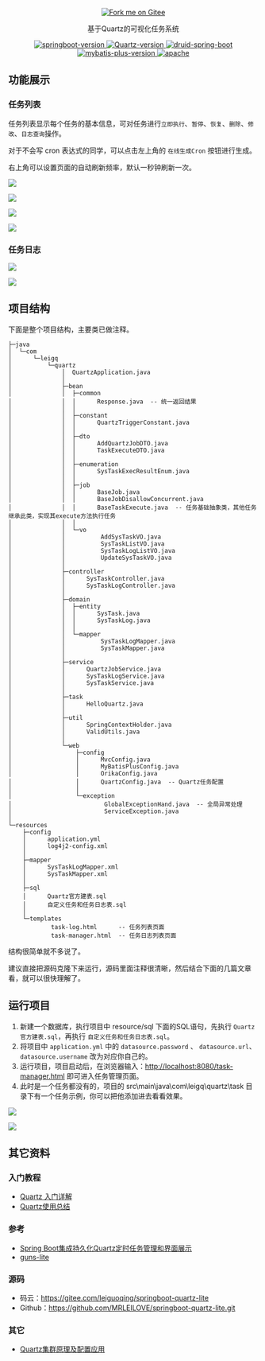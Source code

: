 
<p align="center">
<a href='https://gitee.com/leiguoqing/springboot-quartz-lite'>
    <img alt="Fork me on Gitee" src="https://gitee.com/leiguoqing/springboot-quartz-lite/widgets/widget_4.svg">
</a>
</p>

<p align="center">
基于Quartz的可视化任务系统
</p>

<p align="center">
    <a href='https://spring.io/projects/spring-boot'>
        <img alt="springboot-version" src="https://img.shields.io/badge/SpringBoot-2.0.8.RELEASE-orange">
    </a>
    <a href='http://www.quartz-scheduler.org/'>
        <img alt="Quartz-version" src="https://img.shields.io/badge/Quartz-2.3.0-blue">
    </a>
    <a href='http://druid.apache.org/'>
        <img alt="druid-spring-boot" src="https://img.shields.io/badge/Druid-1.1.10-green">
    </a>
    <a href='https://mp.baomidou.com/'>
        <img alt="mybatis-plus-version" src="https://img.shields.io/badge/MybatisPlus-3.2.0-lightgrey?link=http://left&link=http://right">
    </a>
    <a href='https://www.apache.org/licenses/LICENSE-2.0'>
        <img alt="apache" src="https://img.shields.io/badge/license-Apache2-red?link=http://left&link=http://right">
    </a>
</p>


## 功能展示

### 任务列表

任务列表显示每个任务的基本信息，可对任务进行`立即执行`、`暂停`、`恢复`、`删除`、`修改`、`日志查询`操作。

对于不会写 cron 表达式的同学，可以点击左上角的 `在线生成Cron` 按钮进行生成。

右上角可以设置页面的自动刷新频率，默认一秒钟刷新一次。

![](https://leigq-blog.oss-cn-shenzhen.aliyuncs.com/csdn/20200807132359.png)

![](https://leigq-blog.oss-cn-shenzhen.aliyuncs.com/csdn/20200807132914.png)

![](https://leigq-blog.oss-cn-shenzhen.aliyuncs.com/csdn/20200807132853.png)

![](https://leigq-blog.oss-cn-shenzhen.aliyuncs.com/csdn/20200807132936.png)

### 任务日志

![](https://leigq-blog.oss-cn-shenzhen.aliyuncs.com/csdn/20200807133044.png)

![](https://leigq-blog.oss-cn-shenzhen.aliyuncs.com/csdn/20200807133030.png)

## 项目结构

下面是整个项目结构，主要类已做注释。

```
├─java
│  └─com
│      └─leigq
│          └─quartz
│              │  QuartzApplication.java
│              │
│              ├─bean
│              │  ├─common
│              │  │      Response.java  -- 统一返回结果
│              │  │
│              │  ├─constant
│              │  │      QuartzTriggerConstant.java
│              │  │
│              │  ├─dto
│              │  │      AddQuartzJobDTO.java
│              │  │      TaskExecuteDTO.java
│              │  │
│              │  ├─enumeration
│              │  │      SysTaskExecResultEnum.java
│              │  │
│              │  ├─job
│              │  │      BaseJob.java
│              │  │      BaseJobDisallowConcurrent.java
│              │  │      BaseTaskExecute.java  -- 任务基础抽象类，其他任务继承此类，实现其execute方法执行任务
│              │  │
│              │  └─vo
│              │          AddSysTaskVO.java
│              │          SysTaskListVO.java
│              │          SysTaskLogListVO.java
│              │          UpdateSysTaskVO.java
│              │
│              ├─controller
│              │      SysTaskController.java
│              │      SysTaskLogController.java
│              │
│              ├─domain
│              │  ├─entity
│              │  │      SysTask.java
│              │  │      SysTaskLog.java
│              │  │
│              │  └─mapper
│              │          SysTaskLogMapper.java
│              │          SysTaskMapper.java
│              │
│              ├─service
│              │      QuartzJobService.java
│              │      SysTaskLogService.java
│              │      SysTaskService.java
│              │
│              ├─task
│              │      HelloQuartz.java
│              │
│              ├─util
│              │      SpringContextHolder.java
│              │      ValidUtils.java
│              │
│              └─web
│                  ├─config
│                  │      MvcConfig.java
│                  │      MyBatisPlusConfig.java
│                  │      OrikaConfig.java
│                  │      QuartzConfig.java  -- Quartz任务配置
│                  │
│                  └─exception
│                          GlobalExceptionHand.java  -- 全局异常处理
│                          ServiceException.java
│
└─resources
    ├─config
    │      application.yml
    │      log4j2-config.xml
    │
    ├─mapper
    │      SysTaskLogMapper.xml
    │      SysTaskMapper.xml
    │
    ├─sql
    │      Quartz官方建表.sql
    │      自定义任务和任务日志表.sql
    │
    └─templates
            task-log.html      -- 任务列表页面
            task-manager.html  -- 任务日志列表页面
```

结构很简单就不多说了。

建议直接把源码克隆下来运行，源码里面注释很清晰，然后结合下面的几篇文章看，就可以很快理解了。

## 运行项目

1. 新建一个数据库，执行项目中 resource/sql 下面的SQL语句，先执行 `Quartz官方建表.sql`，再执行 `自定义任务和任务日志表.sql`。
2. 将项目中 `application.yml` 中的 `datasource.password` 、 `datasource.url`、`datasource.username` 改为对应你自己的。
3. 运行项目，项目启动后，在浏览器输入：<http://localhost:8080/task-manager.html> 即可进入任务管理页面。
4. 此时是一个任务都没有的，项目的 src\main\java\com\leigq\quartz\task 目录下有一个任务示例，你可以把他添加进去看看效果。

![](https://leigq-blog.oss-cn-shenzhen.aliyuncs.com/csdn/20200807145627.png)

![](https://leigq-blog.oss-cn-shenzhen.aliyuncs.com/csdn/20200807145658.png)

## 其它资料

### 入门教程

- [Quartz 入门详解](http://www.importnew.com/22890.html)
- [Quartz使用总结](https://www.cnblogs.com/drift-ice/p/3817269.html)

### 参考

- [Spring Boot集成持久化Quartz定时任务管理和界面展示](https://www.cnblogs.com/dekevin/p/8716596.html)
- [guns-lite](https://gitee.com/enilu/guns-lite)

### 源码

 - 码云：<https://gitee.com/leiguoqing/springboot-quartz-lite>
 - Github：<https://github.com/MRLEILOVE/springboot-quartz-lite.git>

### 其它

 - [Quartz集群原理及配置应用](https://www.cnblogs.com/zhenyuyaodidiao/p/4755649.html)
